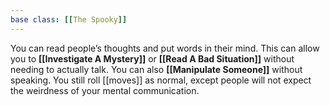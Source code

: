```yaml
---
base class: [[The Spooky]]
---
```

You can read people’s thoughts and put words in their mind. This can allow you to **[[Investigate A Mystery]]** or **[[Read A Bad Situation]]** without needing to actually talk. You can also **[[Manipulate Someone]]** without speaking. You still roll [[moves]] as normal, except people will not expect the weirdness of your mental communication.